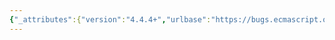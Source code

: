 ```yaml
---
{"_attributes":{"version":"4.4.4+","urlbase":"https://bugs.ecmascript.org/","maintainer":"dherman@mozilla.com"},"bug":{"bug_id":641,"creation_ts":"2012-09-02 00:28:00 -0700","short_desc":"12.6.1: extraneous ';'","delta_ts":"2012-09-28 12:24:41 -0700","product":"Draft for 6th Edition","component":"editorial issue","version":"Rev 9: July 8, 2012 Draft","rep_platform":"All","op_sys":"All","bug_status":"RESOLVED","resolution":"FIXED","priority":"Normal","bug_severity":"normal","everconfirmed":true,"reporter":{"uid":"jmdyck","name":"Michael Dyck"},"assigned_to":{"uid":"allen","name":"Allen Wirfs-Brock"},"long_desc":[{"commentid":1580,"comment_count":0,"who":{"uid":"jmdyck","name":"Michael Dyck"},"bug_when":"2012-09-02 00:28:53 -0700","thetext":"In 12.6.1 \"The do-while Statement\",\nunder \"Static Semantics: VarDeclaredNames\"\nand \"Runtime Semantics: Labelled Evaluation\",\nthe rules are headed by production:\n    \"IterationStatement : do Statement while ( Expression );\"\n\nDelete the semicolon."},{"commentid":1591,"comment_count":1,"who":{"uid":"allen","name":"Allen Wirfs-Brock"},"bug_when":"2012-09-04 10:13:55 -0700","thetext":"corrected in editor's draft"},{"commentid":1770,"comment_count":2,"who":{"uid":"allen","name":"Allen Wirfs-Brock"},"bug_when":"2012-09-28 12:24:41 -0700","thetext":"fixed in rev10, Sept. 27 2012 draft"}]}}
---
```

